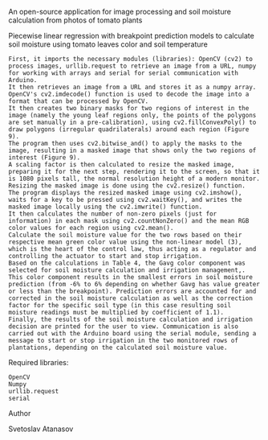 An open-source application for image processing and soil moisture calculation from photos of tomato plants

Piecewise linear regression with breakpoint prediction models to calculate soil moisture using tomato leaves color and soil temperature

    First, it imports the necessary modules (libraries): OpenCV (cv2) to process images, urllib.request to retrieve an image from a URL, numpy for working with arrays and serial for serial communication with Arduino.
    It then retrieves an image from a URL and stores it as a numpy array. OpenCV's cv2.imdecode() function is used to decode the image into a format that can be processed by OpenCV.
    It then creates two binary masks for two regions of interest in the image (namely the young leaf regions only, the points of the polygons are set manually in a pre-calibration), using cv2.fillConvexPoly() to draw polygons (irregular quadrilaterals) around each region (Figure 9).
    The program then uses cv2.bitwise_and() to apply the masks to the image, resulting in a masked image that shows only the two regions of interest (Figure 9).
    A scaling factor is then calculated to resize the masked image, preparing it for the next step, rendering it to the screen, so that it is 1080 pixels tall, the normal resolution height of a modern monitor. Resizing the masked image is done using the cv2.resize() function.
    The program displays the resized masked image using cv2.imshow(), waits for a key to be pressed using cv2.waitKey(), and writes the masked image locally using the cv2.imwrite() function.
    It then calculates the number of non-zero pixels (just for information) in each mask using cv2.countNonZero() and the mean RGB color values for each region using cv2.mean().
    Calculate the soil moisture value for the two rows based on their respective mean green color value using the non-linear model (3), which is the heart of the control law, thus acting as a regulator and controlling the actuator to start and stop irrigation.
    Based on the calculations in Table 4, the Gavg color component was selected for soil moisture calculation and irrigation management,. This color component results in the smallest errors in soil moisture prediction (from -6% to 6% depending on whether Gavg has value greater or less than the breakpoint). Prediction errors are accounted for and corrected in the soil moisture calculation as well as the correction factor for the specific soil type (in this case resulting soil moisture readings must be multiplied by coefficient of 1.1).
    Finally, the results of the soil moisture calculation and irrigation decision are printed for the user to view. Communication is also carried out with the Arduino board using the serial module, sending a message to start or stop irrigation in the two monitored rows of plantations, depending on the calculated soil moisture value.


Required libraries:

    OpenCV
    Numpy
    urllib.request
    serial


Author

Svetoslav Atanasov
